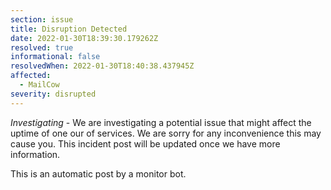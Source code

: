 ```yaml
---
section: issue
title: Disruption Detected
date: 2022-01-30T18:39:30.179262Z
resolved: true
informational: false
resolvedWhen: 2022-01-30T18:40:38.437945Z
affected:
  - MailCow
severity: disrupted
---
```

*Investigating* - We are investigating a potential issue that might affect the uptime of one our of services. We are sorry for any inconvenience this may cause you. This incident post will be updated once we have more information.

This is an automatic post by a monitor bot.
        